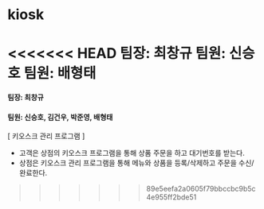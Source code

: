 # kiosk
<<<<<<< HEAD
팀장: 최창규
팀원: 신승호
팀원: 배형태
=======

#### 팀장: 최창규
#### 팀원: 신승호, 김건우, 박준영, 배형태

[ 키오스크 관리 프로그램 ]
- 고객은 상점의 키오스크 프로그램을 통해 상품 주문을 하고 대기번호를 받는다.
- 상점은 키오스크 관리 프로그램을 통해 메뉴와 상품을 등록/삭제하고 주문을 수신/완료한다.
>>>>>>> 89e5eefa2a0605f79bbccbc9b5c4e955ff2bde51
